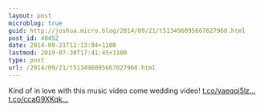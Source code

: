 ```yaml
---
layout: post
microblog: true
guid: http://joshua.micro.blog/2014/09/21/t513496095667027968.html
post_id: 40452
date: 2014-09-21T12:13:04+1100
lastmod: 2019-07-30T17:41:45+1100
type: post
url: /2014/09/21/t513496095667027968.html
---
```

Kind of in love with this music video come wedding video! [t.co/vaeqqi5lz...](http://t.co/vaeqqi5lzv) [t.co/ccaG9XKqk...](http://t.co/ccaG9XKqkC)
